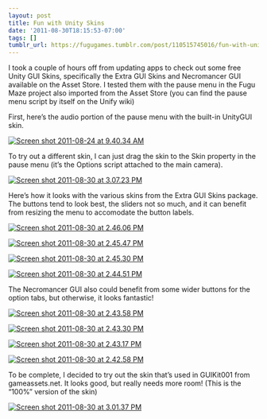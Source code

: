 ```yaml
---
layout: post
title: Fun with Unity Skins
date: '2011-08-30T18:15:53-07:00'
tags: []
tumblr_url: https://fugugames.tumblr.com/post/110515745016/fun-with-unity-skins
---
```

I took a couple of hours off from updating apps to check out some free Unity GUI Skins, specifically the Extra GUI Skins and Necromancer GUI available on the Asset Store. I tested them with the pause menu in the Fugu Maze project also imported from the Asset Store (you can find the pause menu script by itself on the Unify wiki)

First, here’s the audio portion of the pause menu with the built-in UnityGUI skin.

[![](http://itshardtofondlepenguins.com/wp-content/uploads/2011/08/Screen-shot-2011-08-24-at-9.40.34-AM.png "Screen shot 2011-08-24 at 9.40.34 AM")](http://itshardtofondlepenguins.com/wp-content/uploads/2011/08/Screen-shot-2011-08-24-at-9.40.34-AM.png)

To try out a different skin, I can just drag the skin to the Skin property in the pause menu (it’s the Options script attached to the main camera).

[![](http://itshardtofondlepenguins.com/wp-content/uploads/2011/08/Screen-shot-2011-08-30-at-3.07.23-PM.png "Screen shot 2011-08-30 at 3.07.23 PM")](http://itshardtofondlepenguins.com/wp-content/uploads/2011/08/Screen-shot-2011-08-30-at-3.07.23-PM.png)

Here’s how it looks with the various skins from the Extra GUI Skins package. The buttons tend to look best, the sliders not so much, and it can benefit from resizing the menu to accomodate the button labels.

[![](http://itshardtofondlepenguins.com/wp-content/uploads/2011/08/Screen-shot-2011-08-30-at-2.46.06-PM.png "Screen shot 2011-08-30 at 2.46.06 PM")](http://itshardtofondlepenguins.com/wp-content/uploads/2011/08/Screen-shot-2011-08-30-at-2.46.06-PM.png)

[![](http://itshardtofondlepenguins.com/wp-content/uploads/2011/08/Screen-shot-2011-08-30-at-2.45.47-PM.png "Screen shot 2011-08-30 at 2.45.47 PM")](http://itshardtofondlepenguins.com/wp-content/uploads/2011/08/Screen-shot-2011-08-30-at-2.45.47-PM.png)

[![](http://itshardtofondlepenguins.com/wp-content/uploads/2011/08/Screen-shot-2011-08-30-at-2.45.30-PM.png "Screen shot 2011-08-30 at 2.45.30 PM")](http://itshardtofondlepenguins.com/wp-content/uploads/2011/08/Screen-shot-2011-08-30-at-2.45.30-PM.png)

[![](http://itshardtofondlepenguins.com/wp-content/uploads/2011/08/Screen-shot-2011-08-30-at-2.44.51-PM.png "Screen shot 2011-08-30 at 2.44.51 PM")](http://itshardtofondlepenguins.com/wp-content/uploads/2011/08/Screen-shot-2011-08-30-at-2.44.51-PM.png)

The Necromancer GUI also could benefit from some wider buttons for the option tabs, but otherwise, it looks fantastic!

[![](http://itshardtofondlepenguins.com/wp-content/uploads/2011/08/Screen-shot-2011-08-30-at-2.43.58-PM.png "Screen shot 2011-08-30 at 2.43.58 PM")](http://itshardtofondlepenguins.com/wp-content/uploads/2011/08/Screen-shot-2011-08-30-at-2.43.58-PM.png)

[![](http://itshardtofondlepenguins.com/wp-content/uploads/2011/08/Screen-shot-2011-08-30-at-2.43.30-PM.png "Screen shot 2011-08-30 at 2.43.30 PM")](http://itshardtofondlepenguins.com/wp-content/uploads/2011/08/Screen-shot-2011-08-30-at-2.43.30-PM.png)

[![](http://itshardtofondlepenguins.com/wp-content/uploads/2011/08/Screen-shot-2011-08-30-at-2.43.17-PM.png "Screen shot 2011-08-30 at 2.43.17 PM")](http://itshardtofondlepenguins.com/wp-content/uploads/2011/08/Screen-shot-2011-08-30-at-2.43.17-PM.png)

[![](http://itshardtofondlepenguins.com/wp-content/uploads/2011/08/Screen-shot-2011-08-30-at-2.42.58-PM.png "Screen shot 2011-08-30 at 2.42.58 PM")](http://itshardtofondlepenguins.com/wp-content/uploads/2011/08/Screen-shot-2011-08-30-at-2.42.58-PM.png)

To be complete, I decided to try out the skin that’s used in GUIKit001 from gameassets.net. It looks good, but really needs more room! (This is the “100%” version of the skin)

[![](http://itshardtofondlepenguins.com/wp-content/uploads/2011/08/Screen-shot-2011-08-30-at-3.01.37-PM.png "Screen shot 2011-08-30 at 3.01.37 PM")](http://itshardtofondlepenguins.com/wp-content/uploads/2011/08/Screen-shot-2011-08-30-at-3.01.37-PM.png)

